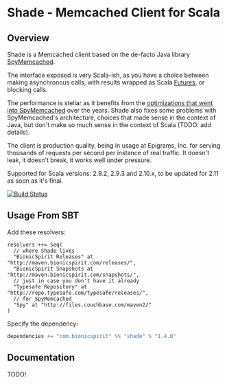 # Shade - Memcached Client for Scala

## Overview 

Shade is a Memcached client based on the de-facto Java library
[SpyMemcached](https://code.google.com/p/spymemcached/).

The interface exposed is very Scala-ish, as you have a choice between
making asynchronous calls, with results wrapped as Scala
[Futures](http://docs.scala-lang.org/sips/pending/futures-promises.html),
or blocking calls.

The performance is stellar as it benefits from the
[optimizations that went into SpyMemcached](https://code.google.com/p/spymemcached/wiki/Optimizations)
over the years. Shade also fixes some problems with SpyMemcached's
architecture, choices that made sense in the context of Java, but
don't make so much sense in the context of Scala (TODO: add details).

The client is production quality, being in usage at Epigrams, Inc. for
serving thousands of requests per second per instance of real
traffic. It doesn't leak, it doesn't break, it works well under pressure.

Supported for Scala versions: 2.9.2, 2.9.3 and 2.10.x, to be updated for 2.11 as soon as it's final.

[![Build Status](https://travis-ci.org/alexandru/shade.png?branch=master)](https://travis-ci.org/alexandru/shade)

## Usage From SBT

Add these resolvers:

```
resolvers ++= Seq(
  // where Shade lives
  "BionicSpirit Releases" at "http://maven.bionicspirit.com/releases/",
  "BionicSpirit Snapshots at "http://maven.bionicspirit.com/snapshots/",
  // just in case you don't have it already
  "Typesafe Repository" at "http://repo.typesafe.com/typesafe/releases/",
  // for SpyMemcached
  "Spy" at "http://files.couchbase.com/maven2/"
)
```

Specify the dependency:

```scala
dependencies += "com.bionicspirit" %% "shade" % "1.4.0"
```

## Documentation

TODO!
